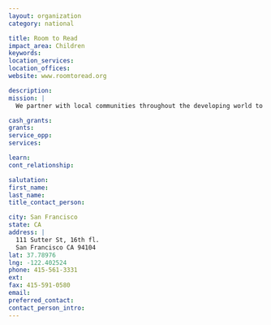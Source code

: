 ```yaml
---
layout: organization
category: national

title: Room to Read
impact_area: Children
keywords: 
location_services: 
location_offices: 
website: www.roomtoread.org

description: 
mission: |
  We partner with local communities throughout the developing world to provide quality educational opportunities by establishing libraries, creating local language children's literature, constructing schools, and providing education to girls. We seek to intervene early in the lives of children in the belief that education empowers people to improve socioeconomic conditions for their families, communities, countries and future generations. Through the opportunities that only education can provide, we strive to break the cycle of poverty, one child at a time. 

cash_grants: 
grants: 
service_opp: 
services: 

learn: 
cont_relationship: 

salutation: 
first_name: 
last_name: 
title_contact_person: 

city: San Francisco
state: CA
address: |
  111 Sutter St, 16th fl.  
  San Francisco CA 94104
lat: 37.78976
lng: -122.402524
phone: 415-561-3331
ext: 
fax: 415-591-0580
email: 
preferred_contact: 
contact_person_intro: 
---
```

